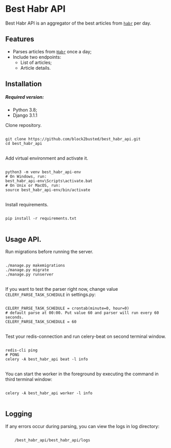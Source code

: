 # Best Habr API

Best Habr API is an aggregator of the best articles from <code><a href="https://habr.com/ru">habr</a></code> per day.

<h2>
	Features
</h2>
<ul>
	<li>
		Parses articles from <code><a href="https://habr.com/ru">Habr</a></code> once a day;
	</li>
	<li>
		Include two endpoints:
		<ul>
			<li>
			List of articles;
			</li>
			<li>
			Article details.
			</li>
		</ul>
	</li>
</ul>

<h2>Installation</h2>

<h5>
	Required version:
</h5>
<ul>
	<li>
		Python 3.8;
	</li>
	<li>
		Django 3.1.1
	</li>
</ul>

<p>
    Clone repository.
</p>
<pre>
<code>
git clone https://github.com/block2busted/best_habr_api.git
cd best_habr_api
</code>
</pre>

<p>
Add virtual environment and activate it.
</p>
<pre>
<code>
python3 -m venv best_habr_api-env
# On Windows, run:
best_habr_api-env\Scripts\activate.bat
# On Unix or MacOS, run:
source best_habr_api-env/bin/activate
</code>
</pre>

<p>
	Install requirements.
</p>

<pre>
<code>
pip install -r requirements.txt
</code>
</pre>

<h2>
Usage API.
</h2>

<p>
	Run migrations before running the server.
</p>
<pre>
<code>
./manage.py makemigrations
./manage.py migrate
./manage.py runserver
</code>
</pre>

<p>
	If you want to test the parser right now, change value <code>CELERY_PARSE_TASK_SCHEDULE</code> in settings.py:
</p>
<pre>
<code>
CELERY_PARSE_TASK_SCHEDULE = crontab(minute=0, hour=0)  
# default parse at 00:00. Put value 60 and parser will run every 60 seconds.
CELERY_PARSE_TASK_SCHEDULE = 60
</code>
</pre>

<p>
	Test your redis-connection and run celery-beat on second terminal window.
</p>
<pre>
<code>
redis-cli ping
# PONG
celery -A best_habr_api beat -l info
</code>
</pre>

<p>
	You can start the worker in the foreground by executing the command in third terminal window:
</p>
<pre>
<code>
celery -A best_habr_api worker -l info
</code>
</pre>

<h2>
	Logging
</h2>
<p>
	If any errors occur during parsing, you can view the logs in log directory:
</p>

<code>
	/best_habr_api/best_habr_api/logs
</code>
